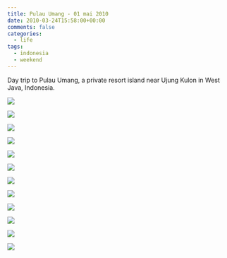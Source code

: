 ```yaml
---
title: Pulau Umang - 01 mai 2010
date: 2010-03-24T15:58:00+00:00
comments: false
categories:
  - life
tags:
  - indonesia
  - weekend
---
```

Day trip to Pulau Umang, a private resort island near Ujung Kulon in West Java, Indonesia.

![](20100501-007.jpg)

![](20100501-011.jpg)

![](20100501-016.jpg)

![](20100501-023.jpg)

![](20100501-025.jpg)

![](20100501-028.jpg)

![](20100501-057.jpg)

![](20100501-064.jpg)

![](20100501-069.jpg)

![](20100501-079.jpg)

![](20100501-101.jpg)

![](20100501-106.jpg)